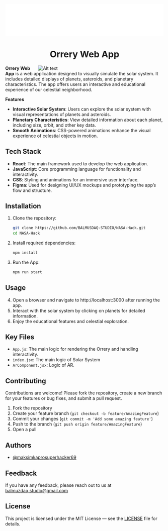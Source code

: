 ﻿![Logo](https://raw.githubusercontent.com/BALMUSDAQ-STUDIO/Balmuzdaq-logos/refs/heads/main/Balmuzdaq_white.png)

<h1 align="center">Orrery Web App</h1>

<img src="https://pouch.jumpshare.com/preview/SL2zbJm9aOVBwOWY5A2yaPCMjtE17QwTmr_6A_mwDVcW9f0CwBD3jYg8t8ZrtsbAKjxxYyELUlI4F4uQHZkJfEHQLZq4uKMO1SYBTczpxyY" alt="Alt text" width="400" align="right"/>



<span>**Orrery Web App** is a web application designed to visually simulate the solar system. 
It includes detailed displays of planets, asteroids, and planetary characteristics. 
The app offers users an interactive and educational experience of our celestial neighborhood.</span>

 **Features**

- **Interactive Solar System**: Users can explore the solar system with visual representations of planets and asteroids.
- **Planetary Characteristics**: View detailed information about each planet, including size, orbit, and other key data.
- **Smooth Animations**: CSS-powered animations enhance the visual experience of celestial objects in motion.

## Tech Stack

- **React**: The main framework used to develop the web application.
- **JavaScript**: Core programming language for functionality and interactivity.
- **CSS**: Styling and animations for an immersive user interface.
- **Figma**: Used for designing UI/UX mockups and prototyping the app’s flow and structure.

## Installation

1. Clone the repository:

    ```bash
    git clone https://github.com/BALMUSDAQ-STUDIO/NASA-Hack.git
    cd NASA-Hack

    ```

2. Install required dependencies:

    ```bash
    npm install
    ```

3. Run the App:
    ```bash
    npm run start
    ```
  
## Usage

4. Open a browser and navigate to http://localhost:3000 after running the app.
5. Interact with the solar system by clicking on planets for detailed information.
6. Enjoy the educational features and celestial exploration.

## Key Files

- `App.js`: The main logic for rendering the Orrery and handling interactivity.
- `index.jsx`: The main logic of Solar System
- `ArComponent.jsx`: Logic of AR.

## Contributing

Contributions are welcome! Please fork the repository, create a new branch for your features or bug fixes, and submit a pull request.

1. Fork the repository
2. Create your feature branch (`git checkout -b feature/AmazingFeature`)
3. Commit your changes (`git commit -m 'Add some amazing feature'`)
4. Push to the branch (`git push origin feature/AmazingFeature`)
5. Open a pull 


## Authors

- [@maksimkaprosuperhacker69](https://www.github.com/maksimkaprosuperhacker69)


## Feedback

If you have any feedback, please reach out to us at balmuzdaq.studio@gmail.com


## License

This project is licensed under the MIT License — see the [LICENSE](LICENSE) file for details.
